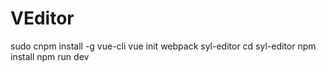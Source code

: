 # VEditor


sudo cnpm install -g vue-cli
vue init webpack syl-editor
cd syl-editor
npm install
npm run dev
